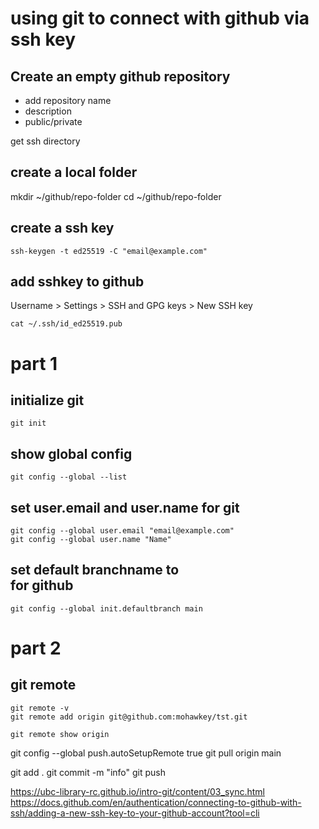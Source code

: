 # using git to connect with github via ssh key
## Create an empty github repository
- add repository name
- description
- public/private

get ssh directory
## create a local folder
mkdir ~/github/repo-folder
cd ~/github/repo-folder
## create a ssh key
~~~
ssh-keygen -t ed25519 -C "email@example.com"
~~~
## add sshkey to github
Username > Settings > SSH and GPG keys > New SSH key
~~~
cat ~/.ssh/id_ed25519.pub
~~~
# part 1

## initialize git
~~~
git init
~~~
## show global config
~~~
git config --global --list
~~~
## set user.email and user.name for git
~~~
git config --global user.email "email@example.com"
git config --global user.name "Name"
~~~
## set default branchname to <main> for github
~~~
git config --global init.defaultbranch main
~~~



# part 2

## git remote
~~~
git remote -v
git remote add origin git@github.com:mohawkey/tst.git

~~~
~~~
git remote show origin
~~~
git config --global push.autoSetupRemote true
git pull origin main

git add .
git commit -m "info"
git push


https://ubc-library-rc.github.io/intro-git/content/03_sync.html
https://docs.github.com/en/authentication/connecting-to-github-with-ssh/adding-a-new-ssh-key-to-your-github-account?tool=cli

